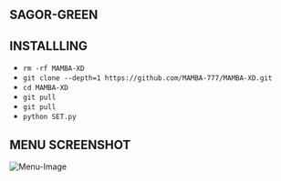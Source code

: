## <b>SAGOR-GREEN</b>

## <b>INSTALLLING</b>



- `rm -rf MAMBA-XD`
- `git clone --depth=1 https://github.com/MAMBA-777/MAMBA-XD.git`
- `cd MAMBA-XD`
- `git pull`
- `git pull`
- `python SET.py`



## <b>MENU SCREENSHOT</b>

![Menu-Image](https://github.com/SAGOR-767/SAGOR-GREEN/blob/main/Screenshot_20240514-110105.png)
